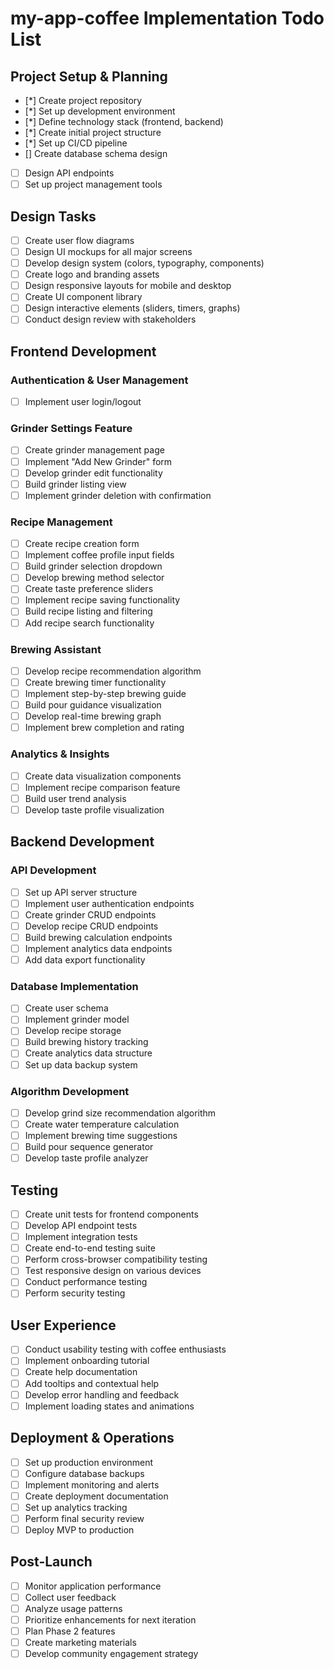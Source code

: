 # my-app-coffee Implementation Todo List

## Project Setup & Planning

- [*] Create project repository
- [*] Set up development environment
- [*] Define technology stack (frontend, backend)
- [*] Create initial project structure
- [*] Set up CI/CD pipeline
- [] Create database schema design
- [ ] Design API endpoints
- [ ] Set up project management tools

## Design Tasks

- [ ] Create user flow diagrams
- [ ] Design UI mockups for all major screens
- [ ] Develop design system (colors, typography, components)
- [ ] Create logo and branding assets
- [ ] Design responsive layouts for mobile and desktop
- [ ] Create UI component library
- [ ] Design interactive elements (sliders, timers, graphs)
- [ ] Conduct design review with stakeholders

## Frontend Development

### Authentication & User Management

- [ ] Implement user login/logout

### Grinder Settings Feature

- [ ] Create grinder management page
- [ ] Implement "Add New Grinder" form
- [ ] Develop grinder edit functionality
- [ ] Build grinder listing view
- [ ] Implement grinder deletion with confirmation

### Recipe Management

- [ ] Create recipe creation form
- [ ] Implement coffee profile input fields
- [ ] Build grinder selection dropdown
- [ ] Develop brewing method selector
- [ ] Create taste preference sliders
- [ ] Implement recipe saving functionality
- [ ] Build recipe listing and filtering
- [ ] Add recipe search functionality

### Brewing Assistant

- [ ] Develop recipe recommendation algorithm
- [ ] Create brewing timer functionality
- [ ] Implement step-by-step brewing guide
- [ ] Build pour guidance visualization
- [ ] Develop real-time brewing graph
- [ ] Implement brew completion and rating

### Analytics & Insights

- [ ] Create data visualization components
- [ ] Implement recipe comparison feature
- [ ] Build user trend analysis
- [ ] Develop taste profile visualization

## Backend Development

### API Development

- [ ] Set up API server structure
- [ ] Implement user authentication endpoints
- [ ] Create grinder CRUD endpoints
- [ ] Develop recipe CRUD endpoints
- [ ] Build brewing calculation endpoints
- [ ] Implement analytics data endpoints
- [ ] Add data export functionality

### Database Implementation

- [ ] Create user schema
- [ ] Implement grinder model
- [ ] Develop recipe storage
- [ ] Build brewing history tracking
- [ ] Create analytics data structure
- [ ] Set up data backup system

### Algorithm Development

- [ ] Develop grind size recommendation algorithm
- [ ] Create water temperature calculation
- [ ] Implement brewing time suggestions
- [ ] Build pour sequence generator
- [ ] Develop taste profile analyzer

## Testing

- [ ] Create unit tests for frontend components
- [ ] Develop API endpoint tests
- [ ] Implement integration tests
- [ ] Create end-to-end testing suite
- [ ] Perform cross-browser compatibility testing
- [ ] Test responsive design on various devices
- [ ] Conduct performance testing
- [ ] Perform security testing

## User Experience

- [ ] Conduct usability testing with coffee enthusiasts
- [ ] Implement onboarding tutorial
- [ ] Create help documentation
- [ ] Add tooltips and contextual help
- [ ] Develop error handling and feedback
- [ ] Implement loading states and animations

## Deployment & Operations

- [ ] Set up production environment
- [ ] Configure database backups
- [ ] Implement monitoring and alerts
- [ ] Create deployment documentation
- [ ] Set up analytics tracking
- [ ] Perform final security review
- [ ] Deploy MVP to production

## Post-Launch

- [ ] Monitor application performance
- [ ] Collect user feedback
- [ ] Analyze usage patterns
- [ ] Prioritize enhancements for next iteration
- [ ] Plan Phase 2 features
- [ ] Create marketing materials
- [ ] Develop community engagement strategy
